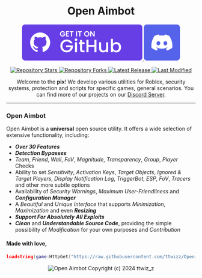 <div align="center">
    <h1>Open Aimbot</h1>
    <p>
        <!-- GitHub Releases -->
        <a href="https://github.com/ttwizz/Open-Aimbot/releases">
            <img src="icons/github-icon.svg" alt="GitHub Releases" />
        </a>
        <!-- Discord Server -->
        <a href="https://ttwizz.su/pix">
            <img src="icons/discord-icon.svg" alt="Discord Server" />
        </a>
    </p>
    <!-- Project Information -->
    <!-- Repository Stars -->
    <a href="https://github.com/ttwizz/Open-Aimbot/stargazers">
        <img src="https://img.shields.io/github/stars/ttwizz/Open-Aimbot?label=Stars&logo=GitHub" alt="Repository Stars" />
    </a>
    <!-- Repository Forks -->
    <a href="https://github.com/ttwizz/Open-Aimbot/fork">
        <img src="https://img.shields.io/github/forks/ttwizz/Open-Aimbot?label=Forks&logo=GitHub" alt="Repository Forks" />
    </a>
    <!-- Latest Release -->
    <a href="https://github.com/ttwizz/Open-Aimbot/releases/latest">
        <img src="https://img.shields.io/github/v/release/ttwizz/Open-Aimbot?label=Latest%20Release" alt="Latest Release" />
    </a>
    <!-- Last Modified -->
    <a href="https://github.com/ttwizz/Open-Aimbot/commits">
        <img src="https://img.shields.io/github/last-commit/ttwizz/Open-Aimbot?label=Last%20Modified" alt="Last Modified" />
    </a>

Welcome to the **pix**! We develop various utilities for Roblox, security systems, protection and scripts for specific games, general scenarios. You can find more of our projects on our [Discord Server](https://ttwizz.su/pix).
</div>

___

### Open Aimbot
Open Aimbot is a **universal** open source utility. It offers a wide selection of extensive functionality, including:
- ***Over 30 Features***
- ***Detection Bypasses***
- *Team*, *Friend*, *Wall*, *FoV*, *Magnitude*, *Transparency*, *Group*, *Player* Checks
- Ability to set *Sensitivity*, *Activation Keys*, *Target Objects*, *Ignored & Target Players*, *Display Notification Log*, *TriggerBot*, *ESP*, *FoV*, *Tracers* and other more subtle options
- Availability of *Security Warnings*, *Maximum User-Friendliness* and ***Configuration Manager***
- A *Beautiful* and *Unique Interface* that supports *Minimization*, *Maximization* and even ***Resizing***
- ***Support For Absolutely All Exploits***
- ***Clean*** and ***Understandable Source Code***, providing the simple possibility of *Modification* for your own purposes and *Contribution*

#### Made with love,

```lua
loadstring(game:HttpGet("https://raw.githubusercontent.com/ttwizz/Open-Aimbot/master/source.lua", true))()
```

<p align="center">
    <img src="https://i.gyazo.com/af17a915d5edc531049a801c9550f31b.gif" alt="Open Aimbot" />
    Copyright (c) 2024 ttwiz_z
</p>
